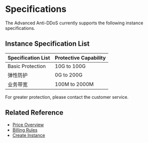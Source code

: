 # Specifications

The Advanced Anti-DDoS currently supports the following instance specifications.

## Instance Specification List

| Specification List | Protective Capability | 
| :- | :- | 
| Basic Protection | 10G to 100G |
| 弹性防护	| 0G to 200G | 	
| 业务带宽	| 100M to 2000M	 | 

For greater protection, please contact the customer service.

## Related Reference


- [Price Overview](../Pricing/Price-Overview.md)
- [Billing Rules](../Pricing/Billing-Rules.md)
- [Create Instance](../Getting-Started/Create-Instance.md)
